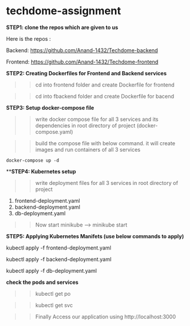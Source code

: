 # techdome-assignment

**STEP1: clone the repos which are given to us**

Here is the repos :

Backend: https://github.com/Anand-1432/Techdome-backend

Frontend: https://github.com/Anand-1432/Techdome-frontend

**STEP2: Creating Dockerfiles for Frontend and Backend services** 

>>cd into frontend folder and create Dockerfile for frontend

>>cd into fbackend folder and create Dockerfile for bacend

**STEP3: Setup docker-compose file** 
>>write docker compose file for all 3 services and its dependencies in root directory of project (docker-compose.yaml)

>>build the compose file with below command. it will create images and run containers of all 3 services

    docker-compose up -d

****STEP4: Kubernetes setup** 
>>write deployment files for all 3 services in root directory of project
1. frontend-deployment.yaml
2. backend-deployment.yaml
3. db-deployment.yaml

>>Now start minikube --> minikube start

**STEP5: Applying Kubernetes Manifets (use below commands to apply)**

kubectl apply -f frontend-deployment.yaml

kubectl apply -f backend-deployment.yaml

kubectl apply -f db-deployment.yaml


**check the pods and services**
>>kubectl get po

>>kubectl get svc

>>Finally Access our application using
http://localhost:3000

